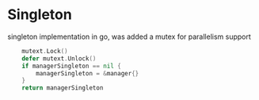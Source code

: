 # Singleton
singleton implementation in go, was added a mutex for parallelism support
```Go
	mutext.Lock()
	defer mutext.Unlock()
	if managerSingleton == nil {
		managerSingleton = &manager{}
	}
	return managerSingleton
```